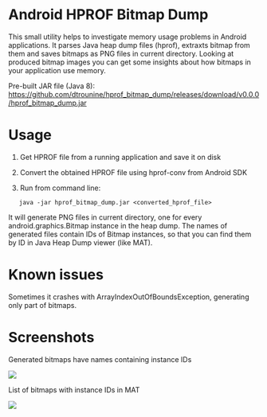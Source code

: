 # Android HPROF Bitmap Dump

This small utility helps to investigate memory usage problems in Android applications. It parses Java heap dump files (hprof), extraxts bitmap from them and saves bitmaps as PNG files in current directory. Looking at produced bitmap images you can get some insights about how bitmaps in your application use memory.

Pre-built JAR file (Java 8): https://github.com/dtrounine/hprof_bitmap_dump/releases/download/v0.0.0/hprof_bitmap_dump.jar

# Usage

1. Get HPROF file from a running application and save it on disk

2. Convert the obtained HPROF file using hprof-conv from Android SDK

3. Run from command line: 
   
```
   java -jar hprof_bitmap_dump.jar <converted_hprof_file>
```   
   
   It will generate PNG files in current directory, one for every android.graphics.Bitmap instance in the heap dump. The names of generated files contain IDs of Bitmap instances, so that you can find them by ID in Java Heap Dump viewer (like MAT).
   
# Known issues

Sometimes it crashes with ArrayIndexOutOfBoundsException, generating only part of bitmaps.

# Screenshots

Generated bitmaps have names containing instance IDs

<img src="https://github.com/dtrounine/hprof_bitmap_dump/releases/download/v0.0.0/generated_bitmaps.png"/>


List of bitmaps with instance IDs in MAT

<img src="https://github.com/dtrounine/hprof_bitmap_dump/releases/download/v0.0.0/MAT_list_of_bitmaps.png"/>
   
   
